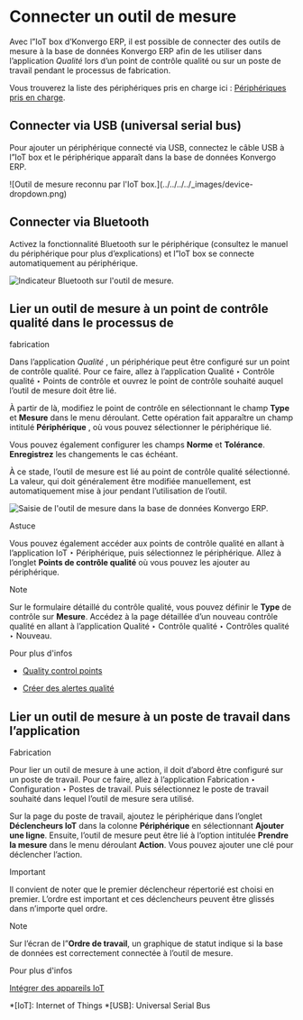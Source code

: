 # Connecter un outil de mesure

Avec l”IoT box d’Konvergo ERP, il est possible de connecter des outils de mesure à la
base de données Konvergo ERP afin de les utiliser dans l’application _Qualité_ lors
d’un point de contrôle qualité ou sur un poste de travail pendant le processus
de fabrication.

Vous trouverez la liste des périphériques pris en charge ici : [Périphériques
pris en charge](https://www.odoo.com/page/iot-hardware).

## Connecter via USB (universal serial bus)

Pour ajouter un périphérique connecté via USB, connectez le câble USB à l”IoT
box et le périphérique apparaît dans la base de données Konvergo ERP.

![Outil de mesure reconnu par l'IoT box.](../../../../_images/device-
dropdown.png)

## Connecter via Bluetooth

Activez la fonctionnalité Bluetooth sur le périphérique (consultez le manuel
du périphérique pour plus d’explications) et l”IoT box se connecte
automatiquement au périphérique.

![Indicateur Bluetooth sur l'outil de
mesure.](../../../../_images/measurement-tool.jpeg)

## Lier un outil de mesure à un point de contrôle qualité dans le processus de
fabrication

Dans l’application _Qualité_ , un périphérique peut être configuré sur un
point de contrôle qualité. Pour ce faire, allez à l’application Qualité ‣
Contrôle qualité ‣ Points de contrôle et ouvrez le point de contrôle souhaité
auquel l’outil de mesure doit être lié.

À partir de là, modifiez le point de contrôle en sélectionnant le champ
**Type** et **Mesure** dans le menu déroulant. Cette opération fait apparaître
un champ intitulé **Périphérique** , où vous pouvez sélectionner le
périphérique lié.

Vous pouvez également configurer les champs **Norme** et **Tolérance**.
**Enregistrez** les changements le cas échéant.

À ce stade, l’outil de mesure est lié au point de contrôle qualité
sélectionné. La valeur, qui doit généralement être modifiée manuellement, est
automatiquement mise à jour pendant l’utilisation de l’outil.

![Saisie de l'outil de mesure dans la base de données
Konvergo ERP.](../../../../_images/measurement-control-point.png) <div class="alert alert-info">
<p class="alert-title">
Astuce</p><p>Vous pouvez également accéder aux points de contrôle qualité en allant à l’application IoT ‣ Périphérique, puis sélectionnez le périphérique. Allez à l’onglet <b>Points de contrôle qualité</b> où vous pouvez les ajouter au périphérique.</p>
</div>
<div class="alert alert-primary">
<p class="alert-title">
Note</p><p>Sur le formulaire détaillé du contrôle qualité, vous pouvez définir le <b>Type</b> de contrôle sur <b>Mesure</b>. Accédez à la page détaillée d’un nouveau contrôle qualité en allant à l’application Qualité ‣ Contrôle qualité ‣ Contrôles qualité ‣ Nouveau.</p>
</div> <div class="alert alert-secondary">
<p class="alert-title">
Pour plus d'infos</p><ul>
<li><p><a href="../../../inventory_and_mrp/quality/quality_management/quality_control_points">Quality control points</a></p></li>
<li><p><a href="../../../inventory_and_mrp/quality/quality_management/quality_alerts">Créer des alertes qualité</a></p></li>
</ul>
</div>

## Lier un outil de mesure à un poste de travail dans l’application
Fabrication

Pour lier un outil de mesure à une action, il doit d’abord être configuré sur
un poste de travail. Pour ce faire, allez à l’application Fabrication ‣
Configuration ‣ Postes de travail. Puis sélectionnez le poste de travail
souhaité dans lequel l’outil de mesure sera utilisé.

Sur la page du poste de travail, ajoutez le périphérique dans l’onglet
**Déclencheurs IoT** dans la colonne **Périphérique** en sélectionnant
**Ajouter une ligne**. Ensuite, l’outil de mesure peut être lié à l’option
intitulée **Prendre la mesure** dans le menu déroulant **Action**. Vous pouvez
ajouter une clé pour déclencher l’action.

<div class="alert alert-warning">
<p class="alert-title">
Important</p><p>Il convient de noter que le premier déclencheur répertorié est choisi en premier. L’ordre est important et ces déclencheurs peuvent être glissés dans n’importe quel ordre.</p>
</div> <div class="alert alert-primary">
<p class="alert-title">
Note</p><p>Sur l’écran de l”<b>Ordre de travail</b>, un graphique de statut indique si la base de données est correctement connectée à l’outil de mesure.</p>
</div> <div class="alert alert-secondary">
<p class="alert-title">
Pour plus d'infos</p><p><a href="../../../inventory_and_mrp/manufacturing/management/using_work_centers#workcenter-iot"><span class="std std-ref">Intégrer des appareils IoT</span></a></p>
</div>

  *[IoT]: Internet of Things
  *[USB]: Universal Serial Bus

